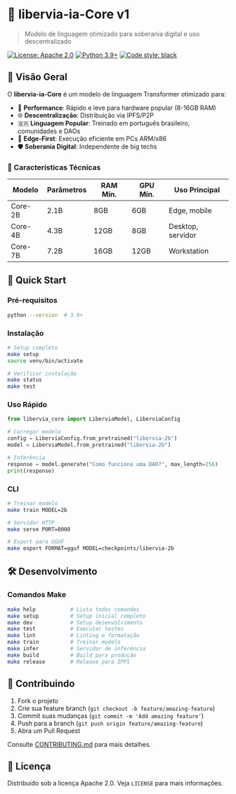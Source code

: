 # 🌟 libervia-ia-Core v1

> Modelo de linguagem otimizado para soberania digital e uso descentralizado

[![License: Apache 2.0](https://img.shields.io/badge/License-Apache%202.0-blue.svg)](https://opensource.org/licenses/Apache-2.0)
[![Python 3.9+](https://img.shields.io/badge/python-3.9+-blue.svg)](https://www.python.org/downloads/)
[![Code style: black](https://img.shields.io/badge/code%20style-black-000000.svg)](https://github.com/psf/black)

## 📖 Visão Geral

O **libervia-ia-Core** é um modelo de linguagem Transformer otimizado para:

- 🚀 **Performance**: Rápido e leve para hardware popular (8-16GB RAM)
- 🌐 **Descentralização**: Distribuição via IPFS/P2P
- 🇧🇷 **Linguagem Popular**: Treinado em português brasileiro, comunidades e DAOs
- 🔧 **Edge-First**: Execução eficiente em PCs ARM/x86
- 🛡️ **Soberania Digital**: Independente de big techs

### 🎯 Características Técnicas

| Modelo | Parâmetros | RAM Mín. | GPU Mín. | Uso Principal |
|--------|------------|----------|----------|---------------|
| Core-2B | 2.1B | 8GB | 6GB | Edge, mobile |
| Core-4B | 4.3B | 12GB | 8GB | Desktop, servidor |
| Core-7B | 7.2B | 16GB | 12GB | Workstation |

## 🚀 Quick Start

### Pré-requisitos
```bash
python --version  # 3.9+
```

### Instalação
```bash
# Setup completo
make setup
source venv/bin/activate

# Verificar instalação  
make status
make test
```

### Uso Rápido
```python
from libervia_core import LiberviaModel, LiberviaConfig

# Carregar modelo
config = LiberviaConfig.from_pretrained("libervia-2b")
model = LiberviaModel.from_pretrained("libervia-2b")

# Inferência
response = model.generate("Como funciona uma DAO?", max_length=256)
print(response)
```

### CLI
```bash
# Treinar modelo
make train MODEL=2b

# Servidor HTTP
make serve PORT=8000

# Export para GGUF
make export FORMAT=gguf MODEL=checkpoints/libervia-2b
```

## 🛠️ Desenvolvimento

### Comandos Make
```bash
make help           # Lista todos comandos
make setup          # Setup inicial completo
make dev            # Setup desenvolvimento
make test           # Executar testes
make lint           # Linting e formatação
make train          # Treinar modelo
make infer          # Servidor de inferência
make build          # Build para produção
make release        # Release para IPFS
```

## 🤝 Contribuindo

1. Fork o projeto
2. Crie sua feature branch (`git checkout -b feature/amazing-feature`)
3. Commit suas mudanças (`git commit -m 'Add amazing feature'`)
4. Push para a branch (`git push origin feature/amazing-feature`)
5. Abra um Pull Request

Consulte [CONTRIBUTING.md](docs/CONTRIBUTING.md) para mais detalhes.

## 📄 Licença

Distribuído sob a licença Apache 2.0. Veja `LICENSE` para mais informações.

